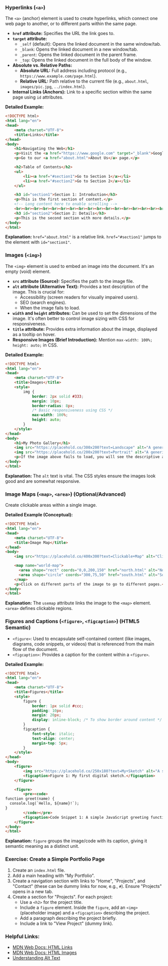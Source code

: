 ### Hyperlinks (`<a>`)

The `<a>` (anchor) element is used to create hyperlinks, which connect one web page to another, or to different parts within the same page.

*   **`href` attribute:** Specifies the URL the link goes to.
*   **`target` attribute:**
    *   `_self` (default): Opens the linked document in the same window/tab.
    *   `_blank`: Opens the linked document in a new window/tab.
    *   `_parent`: Opens the linked document in the parent frame.
    *   `_top`: Opens the linked document in the full body of the window.
*   **Absolute vs. Relative Paths:**
    *   **Absolute URL:** Full address including protocol (e.g., `https://www.example.com/page.html`).
    *   **Relative URL:** Path relative to the current file (e.g., `about.html`, `images/pic.jpg`, `../index.html`).
*   **Internal Links (Anchors):** Link to a specific section within the same page using `id` attributes.

**Detailed Example:**
```html
<!DOCTYPE html>
<html lang="en">
<head>
    <meta charset="UTF-8">
    <title>Links</title>
</head>
<body>
    <h1>Navigating the Web</h1>
    <p>Visit the <a href="https://www.google.com" target="_blank">Google Search Engine</a> in a new tab.</p>
    <p>Go to our <a href="about.html">About Us</a> page.</p>

    <h2>Table of Contents</h2>
    <ul>
        <li><a href="#section1">Go to Section 1</a></li>
        <li><a href="#section2">Go to Section 2</a></li>
    </ul>

    <h3 id="section1">Section 1: Introduction</h3>
    <p>This is the first section of content.</p>
    <!-- Long content here to enable scrolling -->
    <br><br><br><br><br><br><br><br><br><br><br><br><br><br><br><br><br><br><br><br>
    <h3 id="section2">Section 2: Details</h3>
    <p>This is the second section with more details.</p>
</body>
</html>
```
**Explanation:** `href="about.html"` is a relative link. `href="#section1"` jumps to the element with `id="section1"`.

### Images (`<img>`)

The `<img>` element is used to embed an image into the document. It's an empty (void) element.

*   **`src` attribute (Source):** Specifies the path to the image file.
*   **`alt` attribute (Alternative Text):** Provides a text description of the image. This is crucial for:
    *   Accessibility (screen readers for visually impaired users).
    *   SEO (search engines).
    *   When the image fails to load.
*   **`width` and `height` attributes:** Can be used to set the dimensions of the image. It's often better to control image sizing with CSS for responsiveness.
*   **`title` attribute:** Provides extra information about the image, displayed as a tooltip on hover.
*   **Responsive Images (Brief Introduction):** Mention `max-width: 100%; height: auto;` in CSS.

**Detailed Example:**
```html
<!DOCTYPE html>
<html lang="en">
<head>
    <meta charset="UTF-8">
    <title>Images</title>
    <style>
        img {
            border: 2px solid #333;
            margin: 10px;
            border-radius: 8px;
            /* Basic responsiveness using CSS */
            max-width: 100%;
            height: auto;
        }
    </style>
</head>
<body>
    <h1>My Photo Gallery</h1>
    <img src="https://placehold.co/300x200?text=Landscape" alt="A generic landscape placeholder" title="Beautiful mountains">
    <img src="https://placehold.co/200x200?text=Portrait" alt="A generic portrait placeholder" title="Person looking forward">
    <p>If the image above fails to load, you will see the descriptive alt text.</p>
</body>
</html>
```
**Explanation:** The `alt` text is vital. The CSS styles ensure the images look good and are somewhat responsive.

### Image Maps (`<map>`, `<area>`) (Optional/Advanced)

Create clickable areas within a single image.

**Detailed Example (Conceptual):**
```html
<!DOCTYPE html>
<html lang="en">
<head>
    <meta charset="UTF-8">
    <title>Image Map</title>
</head>
<body>
    <img src="https://placehold.co/400x300?text=Clickable+Map" alt="Clickable map of regions" usemap="#world-map">

    <map name="world-map">
      <area shape="rect" coords="0,0,200,150" href="north.html" alt="North Region">
      <area shape="circle" coords="300,75,50" href="south.html" alt="South Region">
    </map>
    <p>Click on different parts of the image to go to different pages.</p>
</body>
</html>
```
**Explanation:** The `usemap` attribute links the image to the `<map>` element. `<area>` defines clickable regions.

### Figures and Captions (`<figure>`, `<figcaption>`) (HTML5 Semantic)

*   `<figure>`: Used to encapsulate self-contained content (like images, diagrams, code snippets, or videos) that is referenced from the main flow of the document.
*   `<figcaption>`: Provides a caption for the content within a `<figure>`.

**Detailed Example:**
```html
<!DOCTYPE html>
<html lang="en">
<head>
    <meta charset="UTF-8">
    <title>Figures</title>
    <style>
        figure {
            border: 1px solid #ccc;
            padding: 10px;
            margin: 20px;
            display: inline-block; /* To show border around content */
        }
        figcaption {
            font-style: italic;
            text-align: center;
            margin-top: 5px;
        }
    </style>
</head>
<body>
    <figure>
        <img src="https://placehold.co/250x180?text=My+Sketch" alt="A simple sketch of a house">
        <figcaption>Figure 1: My first digital sketch.</figcaption>
    </figure>

    <figure>
        <pre><code>
function greet(name) {
  console.log(`Hello, ${name}!`);
}
        </code></pre>
        <figcaption>Code Snippet 1: A simple JavaScript greeting function.</figcaption>
    </figure>
</body>
</html>
```
**Explanation:** `figure` groups the image/code with its caption, giving it semantic meaning as a distinct unit.

### Exercise: Create a Simple Portfolio Page

1.  Create an `index.html` file.
2.  Add a main heading with "My Portfolio".
3.  Create a navigation section with links to "Home", "Projects", and "Contact" (these can be dummy links for now, e.g., `#`). Ensure "Projects" opens in a new tab.
4.  Create a section for "Projects". For each project:
    *   Use a `<h2>` for the project title.
    *   Include a `figure` element. Inside the `figure`, add an `<img>` (placeholder image) and a `<figcaption>` describing the project.
    *   Add a paragraph describing the project briefly.
    *   Include a link to "View Project" (dummy link).

### Helpful Links:

*   [MDN Web Docs: HTML Links](https://developer.mozilla.org/en-US/docs/Web/HTML/Element/a)
*   [MDN Web Docs: HTML Images](https://developer.mozilla.org/en-US/docs/Web/HTML/Element/img)
*   [Understanding Alt Text](https://www.a11yproject.com/posts/alt-text/)
